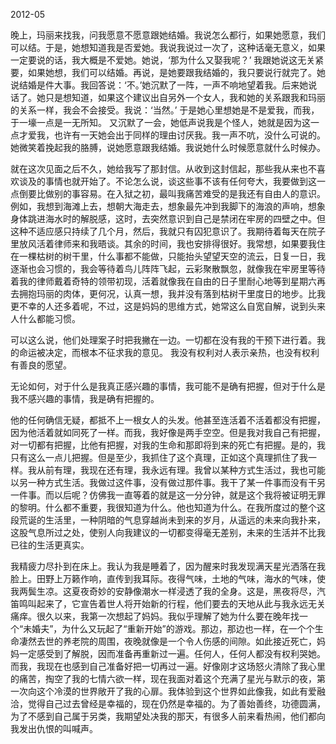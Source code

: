 2012-05

晚上，玛丽来找我，问我愿意不愿意跟她结婚。我说怎么都行，如果她愿意，我们可以结。于是，她想知道我是否爱她。我说我说过一次了，这种话毫无意义，如果一定要说的话，我大概是不爱她。她说，‘那为什么又娶我呢？’
我跟她说这无关紧要，如果她想，我们可以结婚。再说，是她要跟我结婚的，我只要说行就完了。她说结婚是件大事。我回答说：‘不。’她沉默了一阵，一声不响地望着我。后来她说话了。她只是想知道，如果这个建议出自另外一个女人，我和她的关系跟我和玛丽的关系一样，我会不会接受。我说：‘当然。’
于是她心里想她是不是爱我，而我，于一壕一点是一无所知。
又沉默了一会，她低声说我是个怪人，她就是因为这一点才爱我，也许有一天她会出于同样的理由讨厌我。我一声不吭，没什么可说的。她微笑着挽起我的胳膊，说她愿意跟我结婚。我说她什么时候愿意就什么时候办。

就在这次见面之后不久，她给我写了那封信。从收到这封信起，那些我从来也不喜欢谈及的事情也就开始了。不论怎么说，谈这些事不该有任何夸大，我要做到这一点倒要比做别的事容易。在入狱之初，最叫我痛苦难受的是我还有自由人的意识。例如，我想到海滩上去，想朝大海走去，想象最先冲到我脚下的海浪的声响，想象身体跳进海水时的解脱感，这时，去突然意识到自己是禁闭在牢房的四壁之中。但这种不适应感只持续了几个月，然后，我就只有囚犯意识了。我期待着每天在院子里放风活着律师来和我晤谈。其余的时间，我也安排得很好。我常想，如果要我住在一棵枯树的树干里，什么事都不能做，只能抬头望望天空的流云，日复一日，我逐渐也会习惯的，我会等待着鸟儿阵阵飞起，云彩聚散飘忽，就像我在牢房里等待着我的律师戴着奇特的领带初现，活着就像我在自由的日子里耐心地等到星期六再去拥抱玛丽的肉体，更何况，认真一想，我并没有落到枯树干里度日的地步。比我更不幸的人还多着呢，不过，这是妈妈的思维方式，她常这么自宽自解，说到头来人什么都能习惯。

可以这么说，他们处理案子时把我撇在一边。一切都在没有我的干预下进行着。我的命运被决定，而根本不征求我的意见。
我没有权利对人表示亲热，也没有权利有善良的愿望。

无论如何，对于什么是我真正感兴趣的事情，我可能不是确有把握，但对于什么是我不感兴趣的事情，我是确有把握的。

他的任何确信无疑，都抵不上一根女人的头发。他甚至连活着不活着都没有把握，因为他活着就如同死了一样。而我，我好像是两手空空。但是我对我自己有把握，对一切都有把握，比他有把握，对我的生命和那即将到来的死亡有把握。是的，我只有这么一点儿把握。但是至少，我抓住了这个真理，正如这个真理抓住了我一样。我从前有理，我现在还有理，我永远有理。我曾以某种方式生活过，我也可能以另一种方式生活。我做过这件事，没有做过那件事。我干了某一件事而没有干另一件事。而以后呢？仿佛我一直等着的就是这一分分钟，就是这个我将被证明无罪的黎明。什么都不重要，我很知道为什么。他也知道为什么。在我所度过的整个这段荒诞的生活里，一种阴暗的气息穿越尚未到来的岁月，从遥远的未来向我扑来，这股气息所过之处，使别人向我建议的一切都变得毫无差别，未来的生活并不比我已往的生活更真实。

我精疲力尽扑到在床上。我认为我是睡着了，因为醒来时我发现满天星光洒落在我脸上。田野上万籁作响，直传到我耳际。夜得气味，土地的气味，海水的气味，使我两鬓生凉。这夏夜奇妙的安静像潮水一样浸透了我的全身。这是，黑夜将尽，汽笛鸣叫起来了，它宣告着世人将开始新的行程，他们要去的天地从此与我永远无关痛痒。很久以来，我第一次想起了妈妈。我似乎理解了她为什么要在晚年找一个“未婚夫”，为什么又玩起了“重新开始”的游戏。那边，那边也一样，在一个个生命凄然去世的养老院的周围，夜晚就像是一个令人伤感的间隙。如此接近死亡，妈妈一定感受到了解脱，因而准备再重新过一遍。任何人，任何人都没有权利哭她。而我，我现在也感到自己准备好把一切再过一遍。好像刚才这场怒火清除了我心里的痛苦，掏空了我的七情六欲一样，现在我面对着这个充满了星光与默示的夜，第一次向这个冷漠的世界敞开了我的心扉。我体验到这个世界如此像我，如此有爱融洽，觉得自己过去曾经是幸福的，现在仍然是幸福的。为了善始善终，功德圆满，为了不感到自己属于另类，我期望处决我的那天，有很多人前来看热闹，他们都向我发出仇恨的叫喊声。